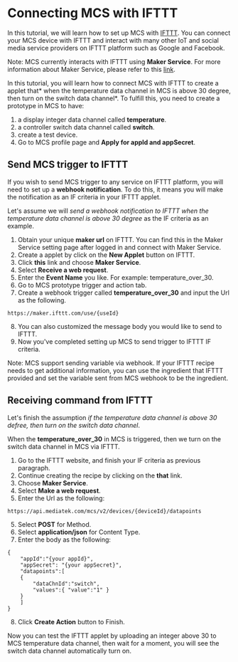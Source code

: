 # Connecting MCS with IFTTT

In this tutorial, we will learn how to set up MCS with [IFTTT](https://ifttt.com/). You can connect your MCS device with IFTTT and interact with many other IoT and social media service providers on IFTTT platform such as Google and Facebook.

Note: MCS currently interacts with IFTTT using **Maker Service**. For more information about Maker Service, please refer to this [link](https://ifttt.com/maker).


In this tutorial, you will learn how to connect MCS with IFTTT to create a applet that* when the temperature data channel in MCS is above 30 degree, then turn on the switch data channel*. To fulfill this, you need to create a prototype in MCS to have:
1. a display integer data channel called **temperature**.
2. a controller switch data channel called **switch**.
3. create a test device.
4. Go to MCS profile page and **Apply for appId and appSecret**.


## Send MCS trigger to IFTTT

If you wish to send MCS trigger to any service on IFTTT platform, you will need to set up a **webhook notification**. To do this, it means you will make the notification as an IF criteria in your IFTTT applet.

Let's assume we will *send a webhook notification to IFTTT when the temperature data channel is above 30 degree* as the IF criteria as an example.
1. Obtain your unique **maker url** on IFTTT. You can find this in the Maker Service setting page after logged in and connect with Maker Service.
2. Create a applet by click on the **New Applet** button on IFTTT.
3. Click **this** link and choose **Maker Service**.
4. Select **Receive a web request**.
5. Enter the **Event Name** you like. For example: temperature_over_30.
6. Go to MCS prototype trigger and action tab.
7. Create a webhook trigger called **temperature_over_30** and input the Url as the following.
```
https://maker.ifttt.com/use/{useId}
```
8. You can also customized the message body you would like to send to IFTTT.
9. Now you've completed setting up MCS to send trigger to IFTTT IF criteria.

Note: MCS support sending variable via webhook. If your IFTTT recipe needs to get additional information, you can use the ingredient that IFTTT provided and set the variable sent from MCS webhook to be the ingredient.

## Receiving command from IFTTT

Let's finish the assumption *if the temperature data channel is above 30 defree, then turn on the switch data channel*.

When the **temperature_over_30** in MCS is triggered, then we turn on the switch data channel in MCS via IFTTT.
1. Go to the IFTTT website, and finish your IF criteria as previous paragraph.
2. Continue creating the recipe by clicking on the **that** link.
3. Choose **Maker Service**.
4. Select **Make a web request**.
4. Enter the Url as the following:
```
https://api.mediatek.com/mcs/v2/devices/{deviceId}/datapoints
```
5. Select **POST** for Method.
6. Select **application/json** for Content Type.
7. Enter the body as the following:
```
{
    "appId":"{your appId}",
    "appSecret": "{your appSecret}",
    "datapoints":[
    {
        "dataChnId":"switch",
        "values":{ "value":"1" }
    }
    ]
}
```
8. Click **Create Action** button to Finish.

Now you can test the IFTTT applet by uploading an integer above 30 to MCS temperature data channel, then wait for a moment, you will see the switch data channel automatically turn on.







